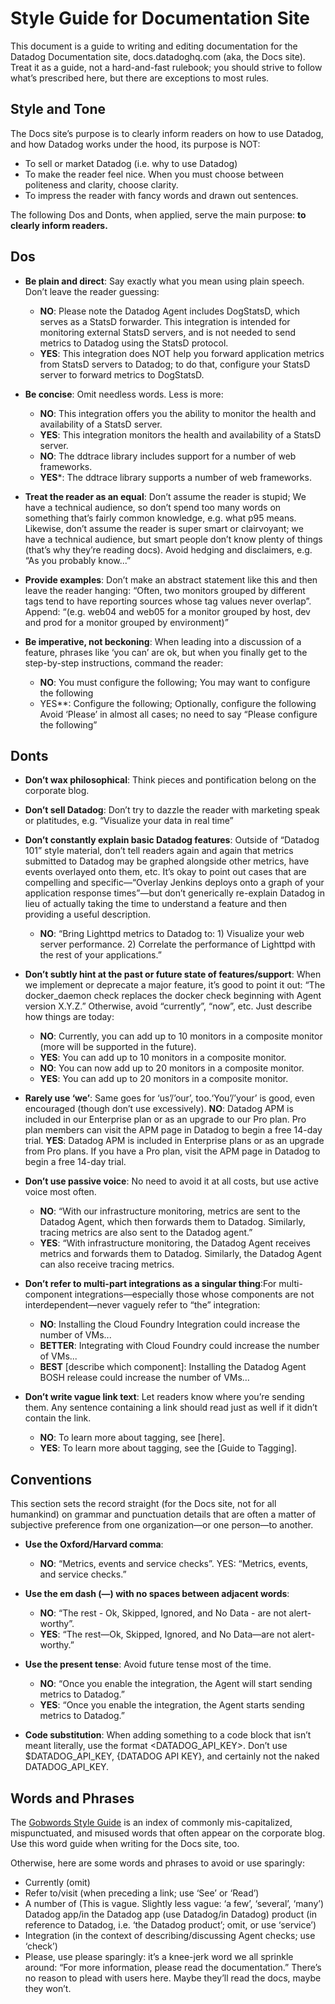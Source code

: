 # Style Guide for Documentation Site

This document is a guide to writing and editing documentation for the Datadog Documentation site, docs.datadoghq.com (aka, the Docs site). Treat it as a guide, not a hard-and-fast rulebook; you should strive to follow what’s prescribed here, but there are exceptions to most rules.

## Style and Tone
The Docs site’s purpose is to clearly inform readers on how to use Datadog, and how Datadog works under the hood, its purpose is NOT:

* To sell or market Datadog (i.e. why to use Datadog)
* To make the reader feel nice. When you must choose between politeness and clarity, choose clarity.
* To impress the reader with fancy words and drawn out sentences.

The following Dos and Donts, when applied, serve the main purpose: **to clearly inform readers.**

## Dos

* **Be plain and direct**: Say exactly what you mean using plain speech. Don’t leave the reader guessing:

    * **NO**: Please note the Datadog Agent includes DogStatsD, which serves as a StatsD forwarder. This integration is intended for monitoring external StatsD servers, and is not needed to send metrics to Datadog using the StatsD protocol.
    * **YES**: This integration does NOT help you forward application metrics from StatsD servers to Datadog; to do that, configure your StatsD server to forward metrics to DogStatsD.

* **Be concise**: Omit needless words. Less is more:

    * **NO**: This integration offers you the ability to monitor the health and availability of a StatsD server.
    * **YES**: This integration monitors the health and availability of a StatsD server.
    * **NO**: The ddtrace library includes support for a number of web frameworks.
    * **YES***: The ddtrace library supports a number of web frameworks.

* **Treat the reader as an equal**: Don’t assume the reader is stupid; We have a  technical audience, so don’t spend too many words on something that’s fairly common knowledge, e.g. what p95 means. Likewise, don’t assume the reader is super smart or clairvoyant; we have a technical audience, but smart people don’t know plenty of things (that’s why they’re reading docs). Avoid hedging and disclaimers, e.g. “As you probably know...”

* **Provide examples**: Don’t make an abstract statement like this and then leave the reader hanging: “Often, two monitors grouped by different tags tend to have reporting sources whose tag values never overlap”. Append: “(e.g. web04 and web05 for a monitor grouped by host, dev and prod for a monitor grouped by environment)”

* **Be imperative, not beckoning**:  When leading into a discussion of a feature, phrases like ‘you can’ are ok, but when you finally get to the step-by-step instructions, command the reader:
    
    * **NO**: You must configure the following; You may want to configure the following
    *  YES**: Configure the following; Optionally, configure the following
Avoid ‘Please’ in almost all cases; no need to say “Please configure the following”

## Donts

* **Don’t wax philosophical**: Think pieces and pontification belong on the corporate blog.

* **Don’t sell Datadog**: Don’t try to dazzle the reader with marketing speak or platitudes, e.g. “Visualize your data in real time”

* **Don’t constantly explain basic Datadog features**: Outside of “Datadog 101” style material, don’t tell readers again and again that metrics submitted to Datadog may be graphed alongside other metrics, have events overlayed onto them, etc. It’s okay to point out cases that are compelling and specific—“Overlay Jenkins deploys onto a graph of your application response times”—but don’t generically re-explain Datadog in lieu of actually taking the time to understand a feature and then providing a useful description. 
    * **NO**: “Bring Lighttpd metrics to Datadog to: 1) Visualize your web server performance. 2) Correlate the performance of Lighttpd with the rest of your applications.”

* **Don’t subtly hint at the past or future state of features/support**: When we implement or deprecate a major feature, it’s good to point it out: “The docker_daemon check replaces the docker check beginning with Agent version X.Y.Z.” Otherwise, avoid “currently”, “now”, etc. Just describe how things are today:
    * **NO**: Currently, you can add up to 10 monitors in a composite monitor (more will be supported in the future).
    * **YES**: You can add up to 10 monitors in a composite monitor.
    * **NO**: You can now add up to 20 monitors in a composite monitor.
    * **YES**: You can add up to 20 monitors in a composite monitor.

* **Rarely use ‘we’**: Same goes for ‘us’/’our’, too.‘You’/’your’ is good, even encouraged (though don’t use excessively).
    **NO**: Datadog APM is included in our Enterprise plan or as an upgrade to our Pro plan. Pro plan members can visit the APM page in Datadog to begin a free 14-day trial.
    **YES**: Datadog APM is included in Enterprise plans or as an upgrade from Pro plans. If you have a Pro plan, visit the APM page in Datadog to begin a free 14-day trial.

* **Don’t use passive voice**: No need to avoid it at all costs, but use active voice most often.
    * **NO**: “With our infrastructure monitoring, metrics are sent to the Datadog Agent, which then forwards them to Datadog. Similarly, tracing metrics are also sent to the Datadog agent.”
    * **YES**: “With infrastructure monitoring, the Datadog Agent receives metrics and forwards them to Datadog. Similarly, the Datadog Agent can also receive tracing metrics.

* **Don’t refer to multi-part integrations as a singular thing**:For multi-component integrations—especially those whose components are not interdependent—never vaguely refer to “the” integration:
    * **NO**: Installing the Cloud Foundry Integration could increase the number of VMs...
    * **BETTER**: Integrating with Cloud Foundry could increase the number of VMs...
    * **BEST** [describe which component]: Installing the Datadog Agent BOSH release could increase the number of VMs…

* **Don’t write vague link text**: Let readers know where you’re sending them. Any sentence containing a link should read just as well if it didn’t contain the link.
    * **NO**: To learn more about tagging, see [here].
    * **YES**: To learn more about tagging, see the [Guide to Tagging].

## Conventions
This section sets the record straight (for the Docs site, not for all humankind) on grammar and punctuation details that are often a matter of subjective preference from one organization—or one person—to another.

* **Use the Oxford/Harvard comma**:
    *  **NO**: “Metrics, events and service checks”. YES: “Metrics, events, and service checks.”

* **Use the em dash (—) with no spaces between adjacent words**: 
    * **NO**: “The rest - Ok, Skipped, Ignored, and No Data - are not alert-worthy”. 
    * **YES**: “The rest—Ok, Skipped, Ignored, and No Data—are not alert-worthy.”

* **Use the present tense**: Avoid future tense most of the time. 
    * **NO**: “Once you enable the integration, the Agent will start sending metrics to Datadog.” 
    * **YES**: “Once you enable the integration, the Agent starts sending metrics to Datadog.”

* **Code substitution**: When adding something to a code block that isn’t meant literally, use the format <DATADOG_API_KEY>. Don’t use $DATADOG_API_KEY, {DATADOG API KEY}, and certainly not the naked DATADOG_API_KEY.

## Words and Phrases
The [Gobwords Style Guide](https://github.com/DataDog/gobwords/tree/master/style-guide) is an index of commonly mis-capitalized, mispunctuated, and misused words that often appear on the corporate blog. Use this word guide when writing for the Docs site, too.

Otherwise, here are some words and phrases to avoid or use sparingly:

* Currently (omit)
* Refer to/visit (when preceding a link; use ‘See’ or ‘Read’)
* A number of (This is vague. Slightly less vague: ‘a few’, ‘several’, ‘many’)
Datadog app/in the Datadog app (use Datadog/in Datadog)
product (in reference to Datadog, i.e. ‘the Datadog product’; omit, or use ‘service’)
* Integration (in the context of describing/discussing Agent checks; use ‘check’)
* Please, use please sparingly: it’s a knee-jerk word we all sprinkle around: “For more information, please read the documentation.” There’s no reason to plead with users here. Maybe they’ll read the docs, maybe they won’t. 